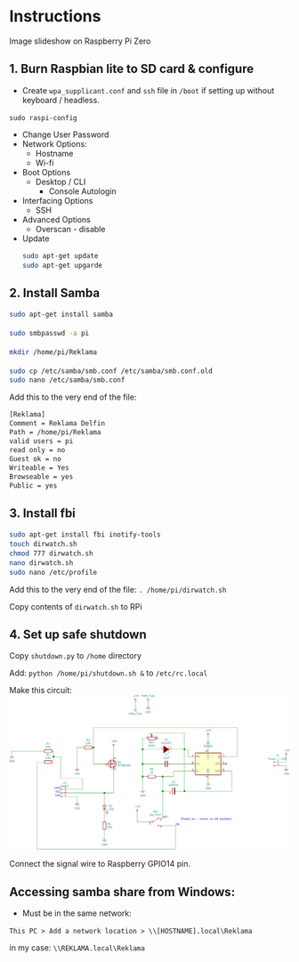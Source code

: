 # Instructions
Image slideshow on Raspberry Pi Zero
## 1. Burn Raspbian lite to SD card & configure
* Create `wpa_supplicant.conf` and `ssh` file in `/boot` if setting up without keyboard / headless.

`sudo raspi-config`

* Change User Password
* Network Options:
    * Hostname
    * Wi-fi
* Boot Options
    * Desktop / CLI
        * Console Autologin
* Interfacing Options
    * SSH
* Advanced Options
    * Overscan - disable
* Update
    ```bash
    sudo apt-get update
    sudo apt-get upgarde
    ```
## 2. Install Samba
```bash
sudo apt-get install samba

sudo smbpasswd -a pi

mkdir /home/pi/Reklama

sudo cp /etc/samba/smb.conf /etc/samba/smb.conf.old
sudo nano /etc/samba/smb.conf
```
Add this to the very end of the file:
```
[Reklama]
Comment = Reklama Delfin
Path = /home/pi/Reklama
valid users = pi
read only = no
Guest ok = no
Writeable = Yes
Browseable = yes
Public = yes
```
## 3. Install fbi
```bash
sudo apt-get install fbi inotify-tools
touch dirwatch.sh
chmod 777 dirwatch.sh
nano dirwatch.sh
sudo nano /etc/profile
```
Add this to the very end of the file:   `. /home/pi/dirwatch.sh`

Copy contents of `dirwatch.sh` to RPi
## 4. Set up safe shutdown
Copy `shutdown.py` to `/home` directory

Add: `python /home/pi/shutdown.sh &` to `/etc/rc.local`

Make this circuit:
![Soft Shutdown circuit](/SoftShutdown/SoftShutdown.svg)

Connect the signal wire to Raspberry GPIO14 pin.

## Accessing samba share from Windows:
* Must be in the same network:

`This PC > Add a network location > \\[HOSTNAME].local\Reklama`

in my case: `\\REKLAMA.local\Reklama`